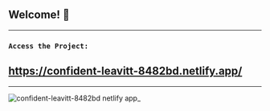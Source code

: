 ## Welcome! 👋
--------------------------------------------------------------------------

### `Access the Project:`

## https://confident-leavitt-8482bd.netlify.app/

--------------------------------------------------------------------------


![confident-leavitt-8482bd netlify app_](https://user-images.githubusercontent.com/26381791/150353808-9aea4dbb-60af-4697-ae31-b813c9c1c1e4.png)


